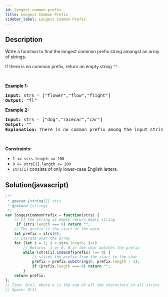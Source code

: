 ```yaml
---
id: longest-common-prefix
title: Longest Common Prefix
sidebar_label: Longest Common Prefix
---
```

## Description
<div class="description">
<p>Write a function to find the longest common prefix string amongst an array of strings.</p>

<p>If there is no common prefix, return an empty string <code>&quot;&quot;</code>.</p>

<p>&nbsp;</p>
<p><strong>Example 1:</strong></p>

<pre>
<strong>Input:</strong> strs = [&quot;flower&quot;,&quot;flow&quot;,&quot;flight&quot;]
<strong>Output:</strong> &quot;fl&quot;
</pre>

<p><strong>Example 2:</strong></p>

<pre>
<strong>Input:</strong> strs = [&quot;dog&quot;,&quot;racecar&quot;,&quot;car&quot;]
<strong>Output:</strong> &quot;&quot;
<strong>Explanation:</strong> There is no common prefix among the input strings.
</pre>

<p>&nbsp;</p>
<p><strong>Constraints:</strong></p>

<ul>
	<li><code>1 &lt;= strs.length &lt;= 200</code></li>
	<li><code>0 &lt;= strs[i].length &lt;= 200</code></li>
	<li><code>strs[i]</code> consists of only lower-case English letters.</li>
</ul>

</div>

## Solution(javascript)
```javascript
/**
 * @param {string[]} strs
 * @return {string}
 */
var longestCommonPrefix = function(strs) {
    // If the string is empty return empty string
     if (strs.length === 0) return "";
    // The prefix is the start of the word
    let prefix = strs[0];
    // Iterate over the array
    for (let i = 1; i < strs.length; i++)
        // Returns -1 or 0. 0 if the char matches the prefix
        while (strs[i].indexOf(prefix) !== 0) {
            // slices the prefix from the start to the char
            prefix = prefix.substring(0, prefix.length - 1);
            if (prefix.length === 0) return "";
        }        
    return prefix;
};
// Time: O(n), where n is the sum of all the characters in all strins
// Space: O(1)
```